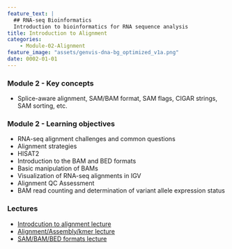 ```yaml
---
feature_text: |
  ## RNA-seq Bioinformatics
  Introduction to bioinformatics for RNA sequence analysis
title: Introduction to Alignment
categories:
    - Module-02-Alignment
feature_image: "assets/genvis-dna-bg_optimized_v1a.png"
date: 0002-01-01
---
```


### Module 2 - Key concepts
* Splice-aware alignment, SAM/BAM format, SAM flags, CIGAR strings, SAM sorting, etc.

### Module 2 - Learning objectives
* RNA-seq alignment challenges and common questions
* Alignment strategies
* HISAT2
* Introduction to the BAM and BED formats
* Basic manipulation of BAMs
* Visualization of RNA-seq alignments in IGV
* Alignment QC Assessment
* BAM read counting and determination of variant allele expression status

### Lectures
* [Introdcution to alignment lecture](https://github.com/griffithlab/rnabio.org/blob/master/assets/lectures/cbw/2019/mini/RNASeq_MiniLecture_03_01_Alignment.pdf)
* [Alignment/Assembly/kmer lecture](https://github.com/griffithlab/rnabio.org/blob/master/assets/lectures/cbw/2019/mini/RNASeq_MiniLecture_03_02_Alignment_vs_Assembly_vs_Kmer.pdf) 
* [SAM/BAM/BED formats lecture](https://github.com/griffithlab/rnabio.org/blob/master/assets/lectures/cbw/2019/mini/RNASeq_MiniLecture_03_03_SAM_BAM_BED.pdf)


